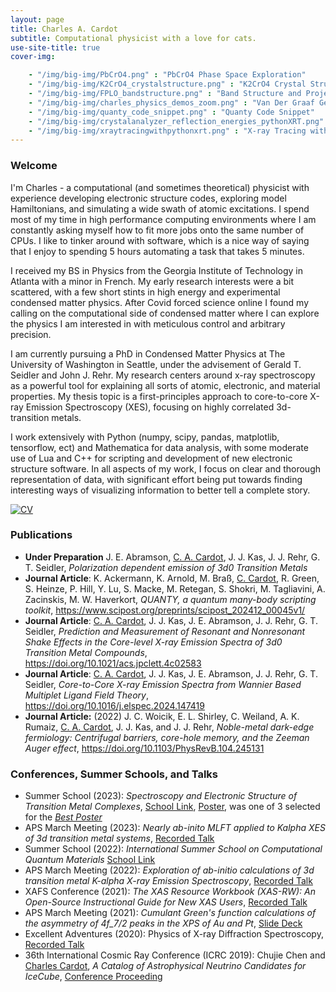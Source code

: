 ```yaml
---
layout: page
title: Charles A. Cardot
subtitle: Computational physicist with a love for cats.
use-site-title: true
cover-img:

    - "/img/big-img/PbCrO4.png" : "PbCrO4 Phase Space Exploration"
    - "/img/big-img/K2CrO4_crystalstructure.png" : "K2CrO4 Crystal Structure (FPLO)"
    - "/img/big-img/FPLO_bandstructure.png" : "Band Structure and Projected Density of States"
    - "/img/big-img/charles_physics_demos_zoom.png" : "Van Der Graaf Generator Physics Demo"
    - "/img/big-img/quanty_code_snippet.png" : "Quanty Code Snippet"
    - "/img/big-img/crystalanalyzer_reflection_energies_pythonXRT.png" : "Johann Error in Python XRT"
    - "/img/big-img/xraytracingwithpythonxrt.png" : "X-ray Tracing with Python XRT"
---
```


### Welcome
I'm Charles - a computational (and sometimes theoretical) physicist with experience developing electronic structure codes, exploring model Hamiltonians, and simulating a wide swath of atomic excitations. I spend most of my time in high performance computing environments where I am constantly asking myself how to fit more jobs onto the same number of CPUs. I like to tinker around with software, which is a nice way of saying that I enjoy to spending 5 hours automating a task that takes 5 minutes.

I received my BS in Physics from the Georgia Institute of Technology in Atlanta with a minor in French. My early research interests were a bit scattered, with a few short stints in high energy and experimental condensed matter physics. After Covid forced science online I found my calling on the computational side of condensed matter where I can explore the physics I am interested in with meticulous control and arbitrary precision.

I am currently pursuing a PhD in Condensed Matter Physics at The University of Washington in Seattle, under the advisement of Gerald T. Seidler and John J. Rehr. My research centers around x-ray spectroscopy as a powerful tool for explaining all sorts of atomic, electronic, and material properties. My thesis topic is a first-principles approach to core-to-core X-ray Emission Spectroscopy (XES), focusing on highly correlated 3d-transition metals. 

I work extensively with Python (numpy, scipy, pandas, matplotlib, tensorflow, ect) and Mathematica for data analysis, with some moderate use of Lua and C++ for scripting and development of new electronic structure software. In all aspects of my work, I focus on clear and thorough representation of data, with significant effort being put towards finding interesting ways of visualizing information to better tell a complete story.


[![CV](https://img.shields.io/badge/Download-my%20CV-lightgrey?style=for-the-badge)](https://docs.google.com/document/d/1kkstTDyYrDNx06LGMFckyitwLFeh-uIi/edit?usp=sharing&ouid=104204760268694891005&rtpof=true&sd=true)

### Publications
- **Under Preparation** J. E. Abramson, <u>C. A. Cardot</u>, J. J. Kas, J. J. Rehr, G. T. Seidler, *Polarization dependent emission of 3d0 Transition Metals*
- **Journal Article**: K. Ackermann, K. Arnold, M. Braß, <u>C. Cardot</u>, R. Green, S. Heinze, P. Hill, Y. Lu, S. Macke, M. Retegan, S. Shokri, M. Tagliavini, A. Zacinskis, M. W. Haverkort, *QUANTY, a quantum many-body scripting toolkit*, https://www.scipost.org/preprints/scipost_202412_00045v1/
- **Journal Article**: <u>C. A. Cardot</u>, J. J. Kas, J. E. Abramson, J. J. Rehr, G. T. Seidler, *Prediction and Measurement of Resonant and Nonresonant Shake Effects in the Core-level X-ray Emission Spectra of 3d0 Transition Metal Compounds*, https://doi.org/10.1021/acs.jpclett.4c02583
- **Journal Article**: <u>C. A. Cardot</u>, J. J. Kas, J. E. Abramson, J. J. Rehr, G. T. Seidler, *Core-to-Core X-ray Emission Spectra from Wannier Based Multiplet Ligand Field Theory*, https://doi.org/10.1016/j.elspec.2024.147419
- **Journal Article:** (2022) J. C. Woicik, E. L. Shirley, C. Weiland, A. K. Rumaiz, <u>C. A. Cardot</u>, J. J. Kas, and J. J. Rehr, *Noble-metal dark-edge fermiology: Centrifugal barriers, core-hole memory, and the Zeeman Auger effect*, https://doi.org/10.1103/PhysRevB.104.245131

### Conferences, Summer Schools, and Talks
- Summer School (2023): *Spectroscopy and Electronic Structure of Transition Metal Complexes*, [School Link](https://www.cec.mpg.de/en/detail-view/summer-school-spectroscopy-and-electronic-structure-of-transition-metal-complexes), [Poster](https://drive.google.com/file/d/1bW2QurNU4GyWK1I5sSv_nRxpTRdKLxgw/view?usp=drive_link), was one of 3 selected for the [*Best Poster*](https://drive.google.com/file/d/1QQYOkNYsugRaBhkXGR0yTrPD0qKNpXJk/view?usp=drive_link)
- APS March Meeting (2023): *Nearly ab-inito MLFT applied to Kalpha XES of 3d transition metal systems*, [Recorded Talk](https://youtu.be/AekHwO6IBmw)
- Summer School (2022): *International Summer School on Computational Quantum Materials* [School Link](https://pitp.phas.ubc.ca/confs/sherbrooke2022/index.html)
- APS March Meeting (2022): *Exploration of ab-initio calculations of 3d transition metal K-alpha X-ray Emission Spectroscopy*, [Recorded Talk](https://www.youtube.com/watch?v=QeKPRC6n01w)
- XAFS Conference (2021): *The XAS Resource Workbook (XAS-RW): An Open-Source Instructional Guide for New XAS Users*, [Recorded Talk](https://www.youtube.com/watch?v=4OpNQ1lUFVE) 
- APS March Meeting (2021): *Cumulant Green's function calculations of the asymmetry of 4f_7/2 peaks in the XPS of Au and Pt*, [Slide Deck](https://1drv.ms/p/s!AvWklJa15PD-gjiT-872iVU1o2EH?e=8Nvnuj)
- Excellent Adventures (2020): Physics of X-ray Diffraction Spectroscopy, [Recorded Talk](https://www.youtube.com/watch?v=qms4dx7ozt8&t=1182s)
- 36th International Cosmic Ray Conference (ICRC 2019): Chujie Chen and <u>Charles Cardot</u>, *A Catalog of Astrophysical Neutrino Candidates for IceCube*, [Conference Proceeding](https://arxiv.org/abs/1908.05290)


